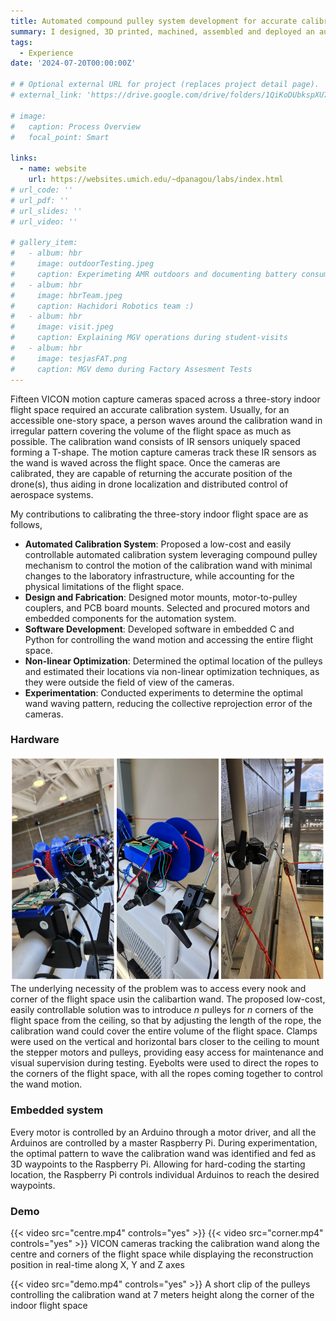 ```yaml
---
title: Automated compound pulley system development for accurate calibration of VICON motion capture cameras 
summary: I designed, 3D printed, machined, assembled and deployed an automated calibration system leveraging compound pulley mechanism to calibrate fifteen VICON motion capture cameras spaced across a three-story indoor flight space. 
tags:
  - Experience
date: '2024-07-20T00:00:00Z'

# # Optional external URL for project (replaces project detail page).
# external_link: 'https://drive.google.com/drive/folders/1QiKoDUbkspXU7acjHh91cRRhuZhNsnxe'

# image:
#   caption: Process Overview
#   focal_point: Smart

links:
  - name: website
    url: https://websites.umich.edu/~dpanagou/labs/index.html
# url_code: ''
# url_pdf: ''
# url_slides: ''
# url_video: ''

# gallery_item:
#   - album: hbr
#     image: outdoorTesting.jpeg
#     caption: Experimeting AMR outdoors and documenting battery consumption during uphill and downhill movements
#   - album: hbr
#     image: hbrTeam.jpeg
#     caption: Hachidori Robotics team :)
#   - album: hbr
#     image: visit.jpeg
#     caption: Explaining MGV operations during student-visits
#   - album: hbr
#     image: tesjasFAT.png
#     caption: MGV demo during Factory Assesment Tests
---
```


Fifteen VICON motion capture cameras spaced across a three-story indoor flight space required an accurate calibration system. Usually, for an accessible one-story space, a person waves around the calibration wand in irregular pattern covering the volume of the flight space as much as possible. The calibration wand consists of IR sensors uniquely spaced forming a T-shape. The motion capture cameras track these IR sensors as the wand is waved across the flight space. Once the cameras are calibrated, they are capable of returning the accurate position of the drone(s), thus aiding in drone localization and distributed control of aerospace systems.
<!-- ![screen render text](mecWheels.png "Positioning of mecanum wheels to achieve omnidirectional mobility") -->

My contributions to calibrating the three-story indoor flight space are as follows,
- **Automated Calibration System**: Proposed a low-cost and easily controllable automated calibration system leveraging compound pulley mechanism to control the motion of the calibration wand with minimal changes to the laboratory infrastructure, while accounting for the physical limitations of the flight space.
- **Design and Fabrication**: Designed motor mounts, motor-to-pulley couplers, and PCB board mounts. Selected and procured motors and embedded components for the automation system.
- **Software Development**: Developed software in embedded C and Python for controlling the wand motion and accessing the entire flight space.
- **Non-linear Optimization**: Determined the optimal location of the pulleys and estimated their locations via non-linear optimization techniques, as they were outside the field of view of the cameras.
- **Experimentation**: Conducted experiments to determine the optimal wand waving pattern, reducing the collective reprojection error of the cameras.
 
<!-- ### Custom-designed parts -->
<!-- <script src="https://unpkg.com/@google/model-viewer/dist/model-viewer.js"></script>
<model-viewer src="path/to/your/model.glb" alt="3D model" auto-rotate camera-controls></model-viewer> -->


### Hardware
![screen render text](viconHW.png "Rpi and pulleys coupled with motors mounted on an horizontal bar. Each pulley has an controlled inflow and outflow of the rope as the rope flow is constrained by an eyebolt preventing rope slip. The ropes are extended to the corners of the room through compound pulleys")
The underlying necessity of the problem was to access every nook and corner of the flight space usin the calibartion wand. The proposed low-cost, easily controllable solution was to introduce _n_ pulleys for _n_ corners of the flight space from the ceiling, so that by adjusting the length of the rope, the calibration wand could cover the entire volume of the flight space. Clamps were used on the vertical and horizontal bars closer to the ceiling to mount the stepper motors and pulleys, providing easy access for maintenance and visual supervision during testing. Eyebolts were used to direct the ropes to the corners of the flight space, with all the ropes coming together to control the wand motion.

### Embedded system
Every motor is controlled by an Arduino through a motor driver, and all the Arduinos are controlled by a master Raspberry Pi. During experimentation, the optimal pattern to wave the calibration wand was identified and fed as 3D waypoints to the Raspberry Pi. Allowing for hard-coding the starting location, the Raspberry Pi controls individual Arduinos to reach the desired waypoints.

### Demo
{{< video src="centre.mp4" controls="yes" >}}
{{< video src="corner.mp4" controls="yes" >}}
VICON cameras tracking the calibration wand along the centre and corners of the flight space while displaying the reconstruction position in real-time along X, Y and Z axes 

{{< video src="demo.mp4" controls="yes" >}}
A short clip of the pulleys controlling the calibration wand at 7 meters height along the corner of the indoor flight space

<!-- #### Photo Gallery
{{< gallery album="hbr" >}} -->